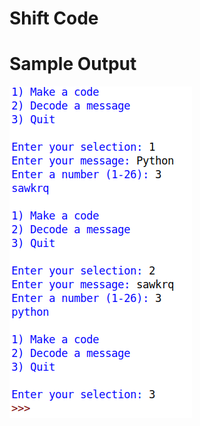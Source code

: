 
Shift Code
========================================================


Sample Output
========================================================

![Sample output Shift Code](https://github.com/nihathalici/Python-By-Example/blob/main/CHL-146-Shift-Code/shift_code_sample_output.png)
